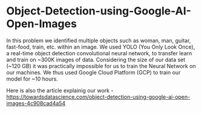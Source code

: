 # Object-Detection-using-Google-AI-Open-Images

In this problem we identified multiple objects such as woman, man, guitar, fast-food, train, etc. within an image. We used YOLO (You Only Look Once), a real-time object detection convolutional neural network, to transfer learn and train on ~300K images of data. Considering the size of our data set (~120 GB) it was practically impossible for us to train the Neural Network on our machines. We thus used Google Cloud Platform (GCP) to train our model for ~10 hours. 

Here is also the article explainig our work - https://towardsdatascience.com/object-detection-using-google-ai-open-images-4c908cad4a54
